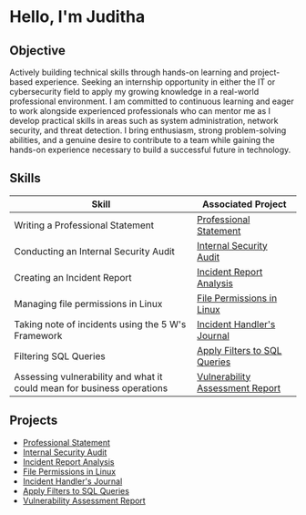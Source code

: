 # Hello, I'm Juditha

## Objective 

Actively building technical skills through hands-on learning and project-based experience. Seeking an internship opportunity in either the IT or cybersecurity field to apply my growing knowledge in a real-world professional environment.
I am committed to continuous learning and eager to work alongside experienced professionals who can mentor me as I develop practical skills in areas such as system administration, network security, and threat detection. I bring enthusiasm, strong problem-solving abilities, and a genuine desire to contribute to a team while gaining the hands-on experience necessary to build a successful future in technology.

## Skills

| Skill                                         | Associated Project         |
|-----------------------------------------------|----------------------------|
| Writing a Professional Statement          | <a href="https://github.com/JudBie/Professional-Statement">Professional Statement</a>|
| Conducting an Internal Security Audit | <a href="https://github.com/JudBie/Internal-Security-Audit">Internal Security Audit</a>|
| Creating an Incident Report | <a href="https://github.com/JudBie/Incident-Report-Analysis.git">Incident Report Analysis</a>|
| Managing file permissions in Linux | <a href="https://github.com/JudBie/File-Permissions-in-Linux.git">File Permissions in Linux </a>|
| Taking note of incidents using the 5 W's Framework| <a href="https://github.com/JudBie/Incident-Handlers-Journal.git">Incident Handler's Journal </a>|
|Filtering SQL Queries| <a href="https://github.com/JudBie/Apply-Filters-to-SQL-Queries-.git">Apply Filters to SQL Queries </a>|
|Assessing vulnerability and what it could mean for business operations| <a href="https://github.com/JudBie/Vulnerability-Assessment-Report.git">Vulnerability Assessment Report </a>|



## Projects
- <a href="https://github.com/JudBie/Professional-Statement">Professional Statement</a>
- <a href="https://github.com/JudBie/Internal-Security-Audit">Internal Security Audit</a>
- <a href="https://github.com/JudBie/Incident-Report-Analysis.git">Incident Report Analysis</a>
- <a href="https://github.com/JudBie/File-Permissions-in-Linux.git">File Permissions in Linux </a>
- <a href="https://github.com/JudBie/Incident-Handlers-Journal.git">Incident Handler's Journal </a>
- <a href="https://github.com/JudBie/Apply-Filters-to-SQL-Queries-.git">Apply Filters to SQL Queries </a>
- <a href="https://github.com/JudBie/Vulnerability-Assessment-Report.git">Vulnerability Assessment Report </a>
